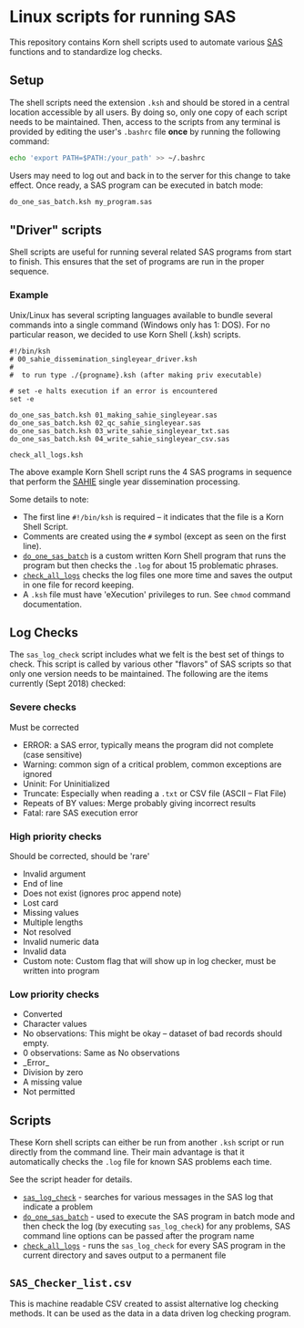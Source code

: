 # Linux scripts for running SAS

This repository contains Korn shell scripts used to automate various [SAS](https://www.sas.com/) functions and to standardize log checks.

## Setup

The shell scripts need the extension `.ksh` and should be stored in a central location accessible by all users. By doing so, only one copy of each script needs to be maintained. Then, access to the scripts from any terminal is provided by editing the user's `.bashrc` file **once** by running the following command:

```sh
echo 'export PATH=$PATH:/your_path' >> ~/.bashrc
```

Users may need to log out and back in to the server for this change to take effect. Once ready, a SAS program can be executed in batch mode:

```sh
do_one_sas_batch.ksh my_program.sas
```

## "Driver" scripts

Shell scripts are useful for running several related SAS programs from start to finish.  This ensures that the set of programs are run in the proper sequence.

### Example

Unix/Linux has several scripting languages available to bundle several commands into a single command (Windows only has 1:  DOS).  For no particular reason, we decided to use Korn Shell (.ksh) scripts.

```ksh
#!/bin/ksh
# 00_sahie_dissemination_singleyear_driver.ksh
#
#  to run type ./{progname}.ksh (after making priv executable)

# set -e halts execution if an error is encountered
set -e

do_one_sas_batch.ksh 01_making_sahie_singleyear.sas
do_one_sas_batch.ksh 02_qc_sahie_singleyear.sas
do_one_sas_batch.ksh 03_write_sahie_singleyear_txt.sas
do_one_sas_batch.ksh 04_write_sahie_singleyear_csv.sas

check_all_logs.ksh
```

The above example Korn Shell script runs the 4 SAS programs in sequence that perform the [SAHIE](https://www.census.gov/programs-surveys/sahie.html) single year dissemination processing.

Some details to note:

- The first line `#!/bin/ksh` is required – it indicates that the file is a Korn Shell Script.
- Comments are created using the `#` symbol (except as seen on the first line).
- [`do_one_sas_batch`](do_one_sas_batch) is a custom written Korn Shell program that runs the program but then checks the `.log` for about 15 problematic phrases.
- [`check_all_logs`](check_all_logs) checks the log files one more time and saves the output in one file for record keeping.
- A `.ksh` file must have 'eXecution' privileges to run.  See `chmod` command documentation.

## Log Checks

The `sas_log_check` script includes what we felt is the best set of things to check. This script is called by various other "flavors" of SAS scripts so that only one version needs to be maintained. The following are the items currently (Sept 2018) checked:

### Severe checks

Must be corrected

- ERROR: a SAS error, typically means the program did not complete (case sensitive)
- Warning: common sign of a critical problem, common exceptions are ignored
- Uninit: For Uninitialized
- Truncate: Especially when reading a `.txt` or CSV file (ASCII – Flat File)
- Repeats of BY values: Merge probably giving incorrect results
- Fatal: rare SAS execution error

### High priority checks

Should be corrected, should be 'rare'

- Invalid argument
- End of line
- Does not exist (ignores proc append note)
- Lost card
- Missing values
- Multiple lengths
- Not resolved
- Invalid numeric data
- Invalid data
- Custom note: Custom flag that will show up in log checker, must be written into program

### Low priority checks

- Converted
- Character values
- No observations: This might be okay – dataset of bad records should empty.
- 0 observations: Same as No observations
- \_Error\_
- Division by zero
- A missing value
- Not permitted

## Scripts

These Korn shell scripts can either be run from another `.ksh` script or run directly from the command line.  Their main advantage is that it automatically checks the `.log` file for known SAS problems each time.

See the script header for details.

- [`sas_log_check`](sas_log_check) - searches for various messages in the SAS log that indicate a problem
- [`do_one_sas_batch`](do_one_sas_batch) - used to execute the SAS program in batch mode and then check the log (by executing `sas_log_check`) for any problems, SAS command line options can be passed after the program name
- [`check_all_logs`](check_all_logs) - runs the `sas_log_check` for every SAS program in the current directory and saves output to a permanent file

## `SAS_Checker_list.csv`

This is machine readable CSV created to assist alternative log checking methods. It can be used as the data in a data driven log checking program.
